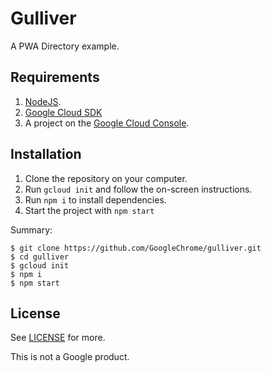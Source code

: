 # Gulliver

A PWA Directory example.

## Requirements
1. [NodeJS](https://nodejs.org). 
2. [Google Cloud SDK](https://cloud.google.com/sdk/)
3. A project on the [Google Cloud Console](https://console.cloud.google.com/).

## Installation

1. Clone the repository on your computer.
2. Run `gcloud init` and follow the on-screen instructions. 
3. Run `npm i` to install dependencies.
4. Start the project with `npm start`

Summary:

```shell
$ git clone https://github.com/GoogleChrome/gulliver.git
$ cd gulliver
$ gcloud init
$ npm i
$ npm start
```

## License

See [LICENSE](./LICENSE) for more.

This is not a Google product.

